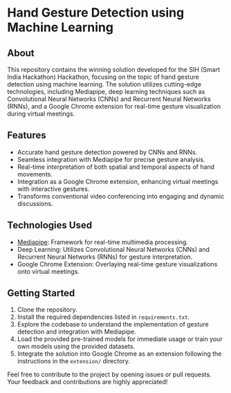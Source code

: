 # Hand Gesture Detection using Machine Learning

## About

This repository contains the winning solution developed for the SIH (Smart India Hackathon) Hackathon, focusing on the topic of hand gesture detection using machine learning. The solution utilizes cutting-edge technologies, including Mediapipe, deep learning techniques such as Convolutional Neural Networks (CNNs) and Recurrent Neural Networks (RNNs), and a Google Chrome extension for real-time gesture visualization during virtual meetings.

## Features

- Accurate hand gesture detection powered by CNNs and RNNs.
- Seamless integration with Mediapipe for precise gesture analysis.
- Real-time interpretation of both spatial and temporal aspects of hand movements.
- Integration as a Google Chrome extension, enhancing virtual meetings with interactive gestures.
- Transforms conventional video conferencing into engaging and dynamic discussions.

## Technologies Used

- [Mediapipe](https://mediapipe.dev/): Framework for real-time multimedia processing.
- Deep Learning: Utilizes Convolutional Neural Networks (CNNs) and Recurrent Neural Networks (RNNs) for gesture interpretation.
- Google Chrome Extension: Overlaying real-time gesture visualizations onto virtual meetings.

## Getting Started

1. Clone the repository.
2. Install the required dependencies listed in `requirements.txt`.
3. Explore the codebase to understand the implementation of gesture detection and integration with Mediapipe.
4. Load the provided pre-trained models for immediate usage or train your own models using the provided datasets.
5. Integrate the solution into Google Chrome as an extension following the instructions in the `extension/` directory.



Feel free to contribute to the project by opening issues or pull requests. Your feedback and contributions are highly appreciated!
